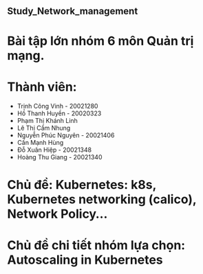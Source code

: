 ## Study_Network_management
# Bài tập lớn nhóm 6 môn Quản trị mạng.
# Thành viên:
  + Trịnh Công Vinh - 20021280
  + Hồ Thanh Huyền - 20020323 
  + Phạm Thị Khánh Linh
  + Lê Thị Cẩm Nhung
  + Nguyễn Phúc Nguyên - 20021406
  + Cấn Mạnh Hùng
  + Đỗ Xuân Hiệp - 20021348 
  + Hoàng Thu Giang - 20021340 
# Chủ đề: Kubernetes: k8s, Kubernetes networking (calico), Network Policy…
# Chủ đề chi tiết nhóm lựa chọn: Autoscaling in Kubernetes
